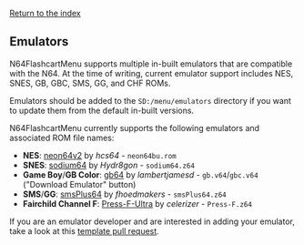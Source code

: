 [Return to the index](./00_index.md)
## Emulators
N64FlashcartMenu supports multiple in-built emulators that are compatible with the N64. At the time of writing, current emulator support includes NES, SNES, GB, GBC, SMS, GG, and CHF ROMs.

Emulators should be added to the `SD:/menu/emulators` directory if you want to update them from the default in-built versions. 

N64FlashcartMenu currently supports the following emulators and associated ROM file names:
- **NES**: [neon64v2](https://github.com/hcs64/neon64v2/releases) by *hcs64* - `neon64bu.rom`
- **SNES**: [sodium64](https://github.com/Hydr8gon/sodium64/releases) by *Hydr8gon* - `sodium64.z64`
- **Game Boy**/**GB Color**: [gb64](https://lambertjamesd.github.io/gb64/romwrapper/romwrapper.html) by *lambertjamesd* - `gb.v64`/`gbc.v64` ("Download Emulator" button)
- **SMS**/**GG**: [smsPlus64](https://github.com/fhoedemakers/smsplus64/releases) by *fhoedmakers* - `smsPlus64.z64`
- **Fairchild Channel F**: [Press-F-Ultra](https://github.com/celerizer/Press-F-Ultra/releases) by *celerizer* - `Press-F.z64`

If you are an emulator developer and are interested in adding your emulator, take a look at this [template pull request](https://github.com/Polprzewodnikowy/N64FlashcartMenu/pull/178).
